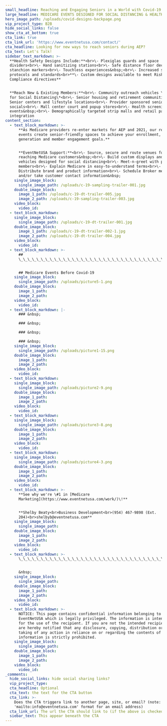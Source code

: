 ```yaml
---
small_headline: Reaching and Engaging Seniors in a World with Covid-19
large_headline: MEDICARE EVENTS DESIGNED FOR SOCIAL DISTANCING & HEALTH SAFETY
hero_image_path: /uploads/covid-designs-backpage.png
vip_project_type: B2B
hide_social_links: false
show_cta_at_bottom: true
cta_link: true
cta_link_url: 'https://www.eventnetusa.com/contact/'
cta_headline: Looking for new ways to reach seniors during AEP?
cta_text: Let's Talk!
sidebar_text_markdown: >-
  **Health Safety Designs Include:**<br>\- Plexiglas guards and space
  dividers<br>\- Hand sanitizing stations<br>\- Safe distance floor decals and
  stanchion markers<br>\- Touchless experiences&nbsp;<br>\- Increased sanitation
  protocols and standards<br>**\- Custom designs available to meet Risk &
  Compliance directives**


  **Reach New & Existing Members:**<br>\- Community outreach vehicles \*Designed
  for Social Distancing\*<br>\- Senior housing and retirement communities<br>\-
  Senior centers and lifestyle locations<br>\- Provider sponsored senior
  socials<br>\- Mall center court and popup stores<br>\- Health screening
  events&nbsp;<br>\- Demographically targeted strip malls and retail partner
  integration
content_section:
  - text_block_markdown: >-
      **As Medicare providers re-enter markets for AEP and 2021, our redesigned
      events create senior-friendly spaces to achieve your enrollment, lead
      generation and member engagement goals.**


      **EventNetUSA Support:**<br>\- Source, secure and route venues for
      reaching Medicare customers&nbsp;<br>\- Build custom displays and branded
      vehicles designed for social distancing<br>\- Meet-n-greet with potential
      members<br>\- Explain Medicare in easy-to-understand terms<br>\-
      Distribute brand and product information<br>\- Schedule Broker meetings
      and/or take customer contact information&nbsp;
    single_image_block:
      single_image_path: /uploads/c-19-sampling-trailer-001.jpg
    double_image_block:
      image_1_path: /uploads/c-19-dt-trailer-005.jpg
      image_2_path: /uploads/c-19-sampling-trailer-003.jpg
    video_block:
      video_id:
  - text_block_markdown:
    single_image_block:
      single_image_path: /uploads/c-19-dt-trailer-001.jpg
    double_image_block:
      image_1_path: /uploads/c-19-dt-trailer-002-1.jpg
      image_2_path: /uploads/c-19-dt-trailer-004.jpg
    video_block:
      video_id:
  - text_block_markdown: >-
      ##
      \_\_\_\_\_\_\_\_\_\_\_\_\_\_\_\_\_\_\_\_\_\_\_\_\_\_\_\_\_\_\_\_\_\_\_\_\_\_\_\_\_\_\_\_\_\_\_


      ## Medicare Events Before Covid-19
    single_image_block:
      single_image_path: /uploads/picture5-1.png
    double_image_block:
      image_1_path:
      image_2_path:
    video_block:
      video_id:
  - text_block_markdown: |-
      ### &nbsp;

      ### &nbsp;

      ### &nbsp;

      ### &nbsp;
    single_image_block:
      single_image_path: /uploads/picture1-15.png
    double_image_block:
      image_1_path:
      image_2_path:
    video_block:
      video_id:
  - text_block_markdown:
    single_image_block:
      single_image_path: /uploads/picture2-9.png
    double_image_block:
      image_1_path:
      image_2_path:
    video_block:
      video_id:
  - text_block_markdown:
    single_image_block:
      single_image_path: /uploads/picture3-8.png
    double_image_block:
      image_1_path:
      image_2_path:
    video_block:
      video_id:
  - text_block_markdown:
    single_image_block:
      single_image_path: /uploads/picture4-3.png
    double_image_block:
      image_1_path:
      image_2_path:
    video_block:
      video_id:
  - text_block_markdown: >-
      **See why we're \#1 in [Medicare
      Marketing](https://www.eventnetusa.com/work/)\!**


      **Shelby Beaty<br>Business Development<br>(954) 467-9898 (Ext.
      204)<br>shelbyb@eventnetusa.com**
    single_image_block:
      single_image_path:
    double_image_block:
      image_1_path:
      image_2_path:
    video_block:
      video_id:
  - text_block_markdown: >-
      \_\_\_\_\_\_\_\_\_\_\_\_\_\_\_\_\_\_\_\_\_\_\_\_\_\_\_\_\_\_\_\_\_\_\_\_\_\_\_\_\_\_\_\_\_\_\_\_\_\_\_\_\_\_\_\_\_\_\_\_\_\_\_\_\_\_\_\_\_\_\_\_\_\_\_\_\_\_\_\_\_\_\_


      &nbsp;
    single_image_block:
      single_image_path:
    double_image_block:
      image_1_path:
      image_2_path:
    video_block:
      video_id:
  - text_block_markdown: >-
      NOTICE: This page contains confidential information belonging to
      EventNetUSA which is legally privileged. The information is intended only
      for the use of the recipient. If you are not the intended recipient, you
      are hereby notified that any disclosure, copying, distribution or the
      taking of any action in reliance on or regarding the contents of this
      information is strictly prohibited.
    single_image_block:
      single_image_path:
    double_image_block:
      image_1_path:
      image_2_path:
    video_block:
      video_id:
_comments:
  hide_social_links: hide social sharing links?
  vip_project_type:
  cta_headline: Optional
  cta_text: the text for the CTA button
  cta_link: >-
    Does the CTA triggera link to another page, site, or email? (note: use
    'mailto:info@eventnetusa.com' format for an email address)
  cta_link_url: The url the CTA should link to (if the above is checked)
  siebar_text: This appear beneath the CTA
---
```

